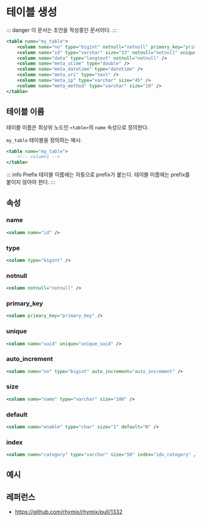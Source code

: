 # 테이블 생성

::: danger
이 문서는 초안을 작성중인 문서이다.
:::

```xml
<table name="my_table">
    <column name="no" type="bigint" notnull="notnull" primary_key="primary_key" auto_increment="auto_increment" />
    <column name="id" type="varchar" size="33" notnull="notnull" unique="unique_id" />
    <column name="data" type="longtext" notnull="notnull" />
    <column name="meta_utime" type="double" />
    <column name="meta_datetime" type="datetime" />
    <column name="meta_uri" type="text" />
    <column name="meta_ip" type="varchar" size="45" />
    <column name="meta_method" type="varchar" size="10" />
</table>
```

## 테이블 이름

테이블 이름은 최상위 노드인 `<table>`의 `name` 속성으로 정의한다.

`my_table` 테이블을 정의하는 예시:

```xml
<table name="my_table">
    <!-- columns -->
</table>
```

::: info Prefix
테이블 이름에는 자동으로 prefix가 붙는다. 테이블 이름에는 prefix를 붙이지 않아야 한다.
:::

## 속성

### name

```xml
<column name="id" />
```

### type

```xml
<column type="bigint" />
```

### notnull

```xml
<column notnull="notnull" />
```

### primary_key

```xml
<column primary_key="primary_key" />
```

### unique

```xml
<column name="uuid" unique="unique_uuid" />
```

### auto_increment

```xml
<column name="no" type="bigint" auto_increment="auto_increment" />
```

### size

```xml
<column name="name" type="varchar" size="100" />
```

### default

```xml
<column name="enable" type="char" size="1" default="N" />
```

### index

```xml
<column name="category" type="varchar" size="50" index="idx_category" />
```

## 예시

## 레퍼런스

- https://github.com/rhymix/rhymix/pull/1332
